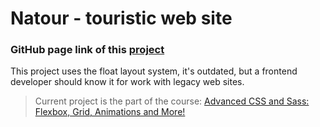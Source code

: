 # Natour - touristic web site

### GitHub page link of this [project](https://yuriandev.github.io/natour-prj)

This project uses the float layout system, it's outdated, but a frontend developer should know it for work with legacy web sites.

> Current project is the part of the course: [Advanced CSS and Sass: Flexbox, Grid, Animations and More!](https://www.udemy.com/course/advanced-css-and-sass)
